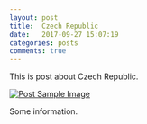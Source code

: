 ```yaml
---
layout: post
title:  Czech Republic
date:   2017-09-27 15:07:19
categories: posts
comments: true
---
```

This is post about Czech Republic. 

<a href="#">
    <img src="{{ site.baseurl }}/img/czech2.jpg" alt="Post Sample Image">
</a>

<!--more-->

Some information.
